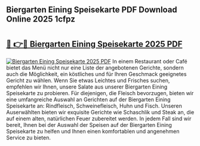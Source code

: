 ## Biergarten Eining Speisekarte PDF Download Online 2025 1cfpz

# <h2><a href="http://gc7eaf8.nevu.top/?p=Biergarten+Eining+Speisekarte">🔗 👉🔴 Biergarten Eining Speisekarte 2025 PDF</a></h2>

[![Biergarten Eining Speisekarte 2025 PDF](https://i.imgur.com/dBaPXMq.png)](http://gc7eaf8.nevu.top/?p=Biergarten+Eining+Speisekarte)
In einem Restaurant oder Café bietet das Menü nicht nur eine Liste der angebotenen Gerichte, sondern auch die Möglichkeit, ein köstliches und für Ihren Geschmack geeignetes Gericht zu wählen. Wenn Sie etwas Leichtes und Frisches suchen, empfehlen wir Ihnen, unsere Salate aus unserer Biergarten Eining Speisekarte zu probieren. Für diejenigen, die Fleisch bevorzugen, bieten wir eine umfangreiche Auswahl an Gerichten auf der Biergarten Eining Speisekarte an: Rindfleisch, Schweinefleisch, Huhn und Fisch. Unseren Auserwählten bieten wir exquisite Gerichte wie Schaschlik und Steak an, die auf einem alten, natürlichen Feuer zubereitet werden. In jedem Fall sind wir bereit, Ihnen bei der Auswahl der Speisen auf der Biergarten Eining Speisekarte zu helfen und Ihnen einen komfortablen und angenehmen Service zu bieten.
